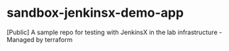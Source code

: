 # sandbox-jenkinsx-demo-app
[Public] A sample repo for testing with JenkinsX in the lab infrastructure - Managed by terraform
